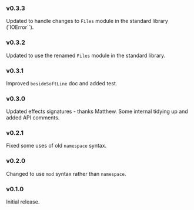 ### v0.3.3
   Updated to handle changes to `Files` module in the standard library (`IOError``).

### v0.3.2
   Updated to use the renamed `Files` module in the standard library.

### v0.3.1
   Improved `besideSoftLine` doc and added test.

### v0.3.0
   Updated effects signatures - thanks Matthew.
   Some internal tidying up and added API comments.

### v0.2.1
   Fixed some uses of old `namespace` syntax.

### v0.2.0
   Changed to use `mod` syntax rather than `namespace`.
   
### v0.1.0
   Initial release.
